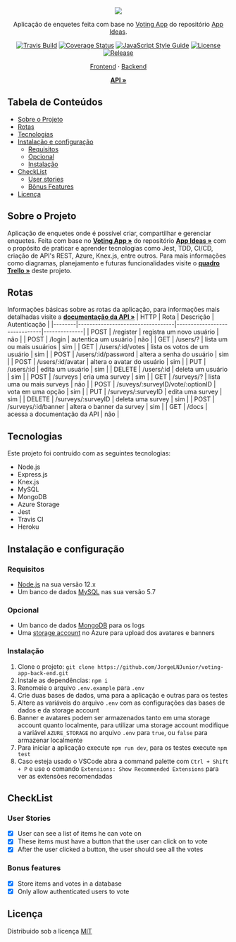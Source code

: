<div align="center">
  <img src="https://i.imgur.com/cldg8Ie.png"></img>
</div>

<div align="center">

Aplicação de enquetes feita com base no [Voting App](https://github.com/florinpop17/app-ideas/blob/master/Projects/2-Intermediate/Voting-App.md)
do repositório [App Ideas](https://github.com/florinpop17/app-ideas).

</div>

<div align="center">

[![Travis Build](https://travis-ci.com/JorgeLNJunior/voting-app-back-end.svg?branch=master)](https://travis-ci.com/github/JorgeLNJunior/voting-app-back-end)
[![Coverage Status](https://coveralls.io/repos/github/JorgeLNJunior/voting-app-back-end/badge.svg?branch=master&service=github)](https://coveralls.io/github/JorgeLNJunior/voting-app-back-end?branch=master)
[![JavaScript Style Guide](https://img.shields.io/badge/code_style-standard-brightgreen.svg)](https://standardjs.com)
[![License](https://img.shields.io/github/license/JorgeLNJunior/voting-app-back-end)](https://github.com/JorgeLNJunior/voting-app-back-end/blob/master/LICENSE.md)
[![Release](https://img.shields.io/github/v/release/JorgeLNJunior/voting-app-back-end?color=lgreen)](https://github.com/JorgeLNJunior/voting-app-back-end/releases)

</div>

<div align="center">

[Frontend](https://github.com/JorgeLNJunior/voting-app-front-end/) · [Backend](https://github.com/JorgeLNJunior/voting-app-back-end/)

<a href="api-voting-app.herokuapp.com" target="_blank"><strong>API »</strong></a>

</div>

## Tabela de Conteúdos
* [Sobre o Projeto](https://github.com/JorgeLNJunior/voting-app-back-end#sobre-o-projeto)
* [Rotas](https://github.com/JorgeLNJunior/voting-app-back-end#rotas)
* [Tecnologias](https://github.com/JorgeLNJunior/voting-app-back-end#tecnologias)
* [Instalação e configuração](https://github.com/JorgeLNJunior/voting-app-back-end#instala%C3%A7%C3%A3o-e-configura%C3%A7%C3%A3o)
  * [Requisitos](https://github.com/JorgeLNJunior/voting-app-back-end#requisitos)
  * [Opcional](https://github.com/JorgeLNJunior/voting-app-back-end#requisitos)
  * [Instalação](https://github.com/JorgeLNJunior/voting-app-back-end#instala%C3%A7%C3%A3o)
* [CheckList](https://github.com/JorgeLNJunior/voting-app-back-end#checklist)
  * [User stories](https://github.com/JorgeLNJunior/voting-app-back-end#user-stories)
  * [Bônus Features](https://github.com/JorgeLNJunior/voting-app-back-end#bonus-features)
* [Licença](https://github.com/JorgeLNJunior/voting-app-back-end#licen%C3%A7a)

## Sobre o Projeto
Aplicação de enquetes onde é possível criar, compartilhar e gerenciar enquetes.
Feita com base no
<a href="https://github.com/florinpop17/app-ideas/blob/master/Projects/2-Intermediate/Voting-App.md" target="_blank"><strong>Voting App »</strong></a>
do repositório
<a href="https://github.com/florinpop17/app-ideas" target="_blank"><strong>App Ideas »</strong></a>
com o propósito de praticar e aprender tecnologias como Jest, TDD, CI/CD, criação de API's REST, Azure, Knex.js, entre outros.
Para mais informações como diagramas, planejamento e futuras funcionalidades visite o
<a href="https://trello.com/b/YacYdWhy/voting-app" target="_blank"><strong>quadro Trello »</strong></a>
deste projeto.


## Rotas

Informações básicas sobre as rotas da aplicação, para informações mais detalhadas visite a <a href="api-voting-app.herokuapp.com/docs" target="_blank"><strong>documentação da API »</strong></a>
| HTTP   | Rota                             | Descrição                    | Autenticação |
|--------|----------------------------------|------------------------------|--------------|
| POST   | /register                        | registra um novo usuário     | não          |
| POST   | /login                           | autentica um usuário         | não          |
| GET    | /users/?                         | lista um ou mais usuários    | sim          |
| GET    | /users/:id/votes                 | lista os votos de um usuário | sim          |
| POST   | /users/:id/password              | altera a senha do usuário    | sim          |
| POST   | /users/:id/avatar                | altera o avatar do usuário   | sim          |
| PUT    | /users/:id                       | edita um usuário             | sim          |
| DELETE | /users/:id                       | deleta um usuário            | sim          |
| POST   | /surveys                         | cria uma survey              | sim          |
| GET    | /surveys/?                       | lista uma ou mais surveys    | não          |
| POST   | /suveys/:surveyID/vote/:optionID | vota em uma opção            | sim          |
| PUT    | /surveys/:surveyID               | edita uma survey             | sim          |
| DELETE | /surveys/:surveyID               | deleta uma survey            | sim          |
| POST   | /surveys/:id/banner              | altera o banner da survey    | sim          |
| GET    | /docs                            | acessa a documentação da API | não          |

## Tecnologias
Este projeto foi contruído com as seguintes tecnologias:
- Node.js
- Express.js
- Knex.js
- MySQL
- MongoDB
- Azure Storage
- Jest
- Travis CI
- Heroku


## Instalação e configuração
### Requisitos
  - [Node.js](https://nodejs.org/en/download/) na sua versão 12.x
  - Um banco de dados [MySQL](https://dev.mysql.com/downloads/) nas sua versão 5.7
### Opcional
  - Um banco de dados [MongoDB](https://www.mongodb.com/try/download/community) para os logs
  - Uma [storage account](https://azure.microsoft.com/en-us/services/storage/) no Azure para upload dos avatares e banners

### Instalação
  1. Clone o projeto: `git clone https://github.com/JorgeLNJunior/voting-app-back-end.git`
  2. Instale as dependências: `npm i`
  3. Renomeie o arquivo `.env.example` para `.env`
  4. Crie duas bases de dados, uma para a aplicação e outras para os testes
  5. Altere as variáveis do arquivo `.env` com as configurações das bases de dados e da storage account
  6. Banner e avatares podem ser armazenados tanto em uma storage account quanto localmente, para utilizar uma storage account modifique a variável `AZURE_STORAGE` no arquivo `.env` para `true`, ou `false` para armazenar localmente
  7. Para iniciar a aplicação execute `npm run dev`, para os testes execute `npm test`
  8. Caso esteja usado o VSCode abra a command palette com `Ctrl + Shift + P` e use o comando `Extensions: Show Recommended Extensions` para ver as extensões recomendadas


## CheckList
### User Stories

- [x] User can see a list of items he can vote on
- [x] These items must have a button that the user can click on to vote
- [x] After the user clicked a button, the user should see all the votes

### Bonus features

- [x] Store items and votes in a database
- [x] Only allow authenticated users to vote

## Licença
Distribuido sob a licença [MIT](https://github.com/JorgeLNJunior/voting-app-back-end/blob/master/LICENSE.md)

